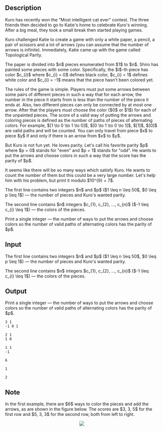 ## Description

<div><p>Kuro has recently won the "Most intelligent cat ever" contest. The three friends then decided to go to Katie's home to celebrate Kuro's winning. After a big meal, they took a small break then started playing games.</p><p>Kuro challenged Katie to create a game with only a white paper, a pencil, a pair of scissors and a lot of arrows (you can assume that the number of arrows is infinite). Immediately, Katie came up with the game called <span class="tex-font-style-it">Topological Parity</span>.</p><p>The paper is divided into $n$ pieces enumerated from $1$ to $n$. Shiro has painted some pieces with some color. Specifically, the $i$-th piece has color $c_{i}$ where $c_{i} = 0$ defines black color, $c_{i} = 1$ defines white color and $c_{i} = -1$ means that the piece hasn't been colored yet.</p><p>The rules of the game is simple. Players must put some arrows between some pairs of different pieces in such a way that for each arrow, the number in the piece it starts from is less than the number of the piece it ends at. Also, two different pieces can only be connected by <span class="tex-font-style-bf">at most</span> one arrow. After that the players must choose the color ($0$ or $1$) for each of the unpainted pieces. The score of a valid way of putting the arrows and coloring pieces is defined as the number of paths of pieces of alternating colors. For example, $[1 \to 0 \to 1 \to 0]$, $[0 \to 1 \to 0 \to 1]$, $[1]$, $[0]$ are valid paths and will be counted. You can only travel from piece $x$ to piece $y$ if and only if there is an arrow from $x$ to $y$.</p><p>But Kuro is not fun yet. He loves parity. Let's call his favorite parity $p$ where $p = 0$ stands for "even" and $p = 1$ stands for "odd". He wants to put the arrows and choose colors in such a way that the score has the parity of $p$.</p><p>It seems like there will be so many ways which satisfy Kuro. He wants to count the number of them but this could be a very large number. Let's help him with his problem, but print it modulo $10^{9} + 7$.</p></div><div class="input-specification"><p>The first line contains two integers $n$ and $p$ ($1 \leq n \leq 50$, $0 \leq p \leq 1$) — the number of pieces and Kuro's wanted parity.</p><p>The second line contains $n$ integers $c_{1}, c_{2}, ..., c_{n}$ ($-1 \leq c_{i} \leq 1$) — the colors of the pieces.</p></div><div class="output-specification"><p>Print a single integer — the number of ways to put the arrows and choose colors so the number of valid paths of alternating colors has the parity of $p$.</p></div>

## Input

<p>The first line contains two integers $n$ and $p$ ($1 \leq n \leq 50$, $0 \leq p \leq 1$) — the number of pieces and Kuro's wanted parity.</p><p>The second line contains $n$ integers $c_{1}, c_{2}, ..., c_{n}$ ($-1 \leq c_{i} \leq 1$) — the colors of the pieces.</p>

## Output

<p>Print a single integer — the number of ways to put the arrows and choose colors so the number of valid paths of alternating colors has the parity of $p$.</p>





```input1
3 1
-1 0 1

```




```input2
2 1
1 0

```




```input3
1 1
-1

```




```output1
6
```




```output2
1
```




```output3
2
```



## Note

<p>In the first example, there are $6$ ways to color the pieces and add the arrows, as are shown in the figure below. The scores are $3, 3, 5$ for the first row and $5, 3, 3$ for the second row, both from left to right.</p><center> <img class="tex-graphics" src="file://VXgUsImk.png" style="max-width: 100.0%;max-height: 100.0%;"> </center>
